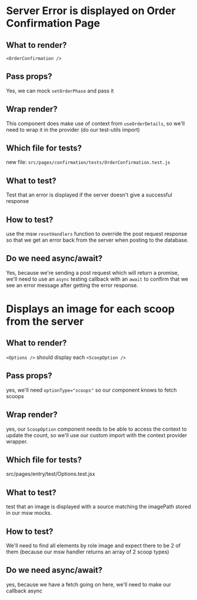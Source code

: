 # Server Error is displayed on Order Confirmation Page

## What to render?

`<OrderConfirmation />`

## Pass props?

Yes, we can mock `setOrderPhase` and pass it

## Wrap render?

This component does make use of context from `useOrderDetails`, so we'll need to wrap it in the provider (do our test-utils import)

## Which file for tests?

new file: `src/pages/confirmation/tests/OrderConfirmation.test.js`

## What to test?

Test that an error is displayed if the server doesn't give a successful response

## How to test?

use the msw `resetHandlers` function to override the post request response so that we get an error back from the server when posting to the database.

## Do we need async/await?

Yes, because we're sending a post request which will return a promise, we'll need to use an `async` testing callback with an `await` to confirm that we see an error message after getting the error response.

# Displays an image for each scoop from the server

## What to render?

`<Options />` should display each `<ScoopOption />`

## Pass props?

yes, we'll need `optionType="scoops"` so our component knows to fetch scoops

## Wrap render?

yes, our `ScoopOption` component needs to be able to access the context to update the count, so we'll use our custom import with the context provider wrapper.

## Which file for tests?

src/pages/entry/test/Options.test.jsx

## What to test?

test that an image is displayed with a source matching the imagePath stored in our msw mocks.

## How to test?

We'll need to find all elements by role image and expect there to be 2 of them (because our msw handler returns an array of 2 scoop types)

## Do we need async/await?

yes, because we have a fetch going on here, we'll need to make our callback async